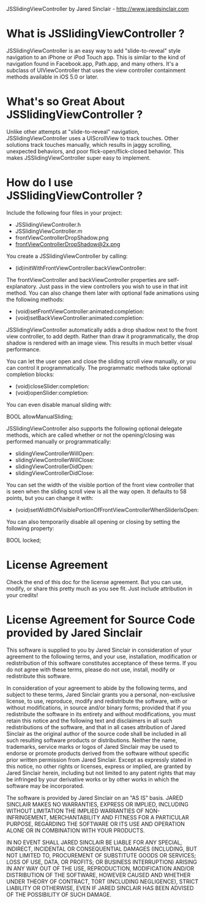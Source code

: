 JSSlidingViewController
by Jared Sinclair  -  http://www.jaredsinclair.com




What is JSSlidingViewController ?
=================================

JSSlidingViewController is an easy way to add "slide-to-reveal" style navigation to an iPhone or iPod Touch app. This is similar to the kind of navigation found in Facebook.app, Path.app, and many others. It's a subclass of UIViewController that uses the view controller containment methods available in iOS 5.0 or later. 




What's so Great About JSSlidingViewController ?
===============================================

Unlike other attempts at "slide-to-reveal" navigation, JSSlidingViewController uses a UIScrollView to track touches. Other solutions track touches manually, which results in jaggy scrolling, unexpected behaviors, and poor flick-open/flick-closed behavior. This makes JSSlidingViewController super easy to implement. 




How do I use JSSlidingViewController ?
===============================================

Include the following four files in your project:

- JSSlidingViewController.h
- JSSlidingViewController.m
- frontViewControllerDropShadow.png
- frontViewControllerDropShadow@2x.png

You create a JSSlidingViewController by calling:

- (id)initWithFrontViewController:backViewController:

The frontViewController and backViewController properties are self-explanatory. Just pass in the view controllers you wish to use in that init method. You can also change them later with optional fade animations using the following methods:

- (void)setFrontViewController:animated:completion:
- (void)setBackViewController:animated:completion:

JSSlidingViewController automatically adds a drop shadow next to the front view controller, to add depth. Rather than draw it programmatically, the drop shadow is rendered with an image view. This results in much better visual performance.

You can let the user open and close the sliding scroll view manually, or you can control it programmatically. The programmatic methods take optional completion blocks:

- (void)closeSlider:completion:
- (void)openSlider:completion:

You can even disable manual sliding with:

BOOL allowManualSliding;

JSSlidingViewController also supports the following optional delegate methods, which are called whether or not the opening/closing was performed manually or programmatically:

- slidingViewControllerWillOpen:
- slidingViewControllerWillClose:
- slidingViewControllerDidOpen:
- slidingViewControllerDidClose:

You can set the width of the visible portion of the front view controller that is seen when the sliding scroll view is all the way open. It defaults to 58 points, but you can change it with:

- (void)setWidthOfVisiblePortionOfFrontViewControllerWhenSliderIsOpen:

You can also temporarily disable all opening or closing by setting the following property:

BOOL locked;





License Agreement
=================

Check the end of this doc for the license agreement. But you can use, modify, or share this pretty much as you see fit. Just include attribution in your credits!




License Agreement for Source Code provided by Jared Sinclair
===========================================================

This software is supplied to you by Jared Sinclair in consideration of your agreement to the following terms, and your use, installation, modification or redistribution of this software constitutes acceptance of these terms. If you do not agree with these terms, please do not use, install, modify or redistribute this software.

In consideration of your agreement to abide by the following terms, and subject to these terms, Jared Sinclair grants you a personal, non-exclusive license, to use, reproduce, modify and redistribute the software, with or without modifications, in source and/or binary forms; provided that if you redistribute the software in its entirety and without modifications, you must retain this notice and the following text and disclaimers in all such redistributions of the software, and that in all cases attribution of Jared Sinclair as the original author of the source code shall be included in all such resulting software products or distributions. Neither the name, trademarks, service marks or logos of Jared Sinclair may be used to endorse or promote products derived from the software without specific prior written permission from Jared Sinclair. Except as expressly stated in this notice, no other rights or licenses, express or implied, are granted by Jared Sinclair herein, including but not limited to any patent rights that may be infringed by your derivative works or by other works in which the software may be incorporated.

The software is provided by Jared Sinclair on an "AS IS" basis. JARED SINCLAIR MAKES NO WARRANTIES, EXPRESS OR IMPLIED, INCLUDING WITHOUT LIMITATION THE IMPLIED WARRANTIES OF NON-INFRINGEMENT, MERCHANTABILITY AND FITNESS FOR A PARTICULAR PURPOSE, REGARDING THE SOFTWARE OR ITS USE AND OPERATION ALONE OR IN COMBINATION WITH YOUR PRODUCTS.

IN NO EVENT SHALL JARED SINCLAIR BE LIABLE FOR ANY SPECIAL, INDIRECT, INCIDENTAL OR CONSEQUENTIAL DAMAGES (INCLUDING, BUT NOT LIMITED TO, PROCUREMENT OF SUBSTITUTE GOODS OR SERVICES; LOSS OF USE, DATA, OR PROFITS; OR BUSINESS INTERRUPTION) ARISING IN ANY WAY OUT OF THE USE, REPRODUCTION, MODIFICATION AND/OR DISTRIBUTION OF THE SOFTWARE, HOWEVER CAUSED AND WHETHER UNDER THEORY OF CONTRACT, TORT (INCLUDING NEGLIGENCE), STRICT LIABILITY OR OTHERWISE, EVEN IF JARED SINCLAIR HAS BEEN ADVISED OF THE POSSIBILITY OF SUCH DAMAGE.